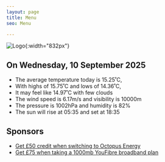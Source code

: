 ```yaml
---
layout: page
title: Menu
seo: Menu

---
```


![Logo](/images/logo.jpg){:width="832px"}

<!-- weather_marker starts -->
## On Wednesday, 10 September 2025

- The average temperature today is 15.25˚C,
- With highs of 15.75˚C and lows of 14.36˚C,
- It may feel like 14.97˚C with few clouds
- The wind speed is 6.17m/s and visibility is 10000m
- The pressure is 1002hPa and humidity is 82%
- The sun will rise at 05:35 and set at 18:35

<!-- weather_marker ends -->

## Sponsors

- [Get £50 credit when switching to Octopus Energy](https://bit.ly/3oD1nnS)
- [Get £75 when taking a 1000mb YouFibre broadband plan](https://aklam.io/91zWhU?)
